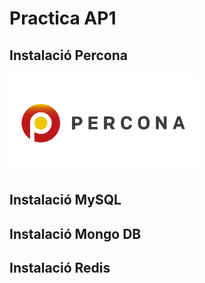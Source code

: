 # Practica AP1

## Instalació Percona
<img src="imgs/percona_logo.jpg" width="300" href="https://github.com/MarcGarcia03/Bases-de-dades/tree/main/Ap1/Instalacio-Percona">

## Instalació MySQL

## Instalació Mongo DB

## Instalació Redis